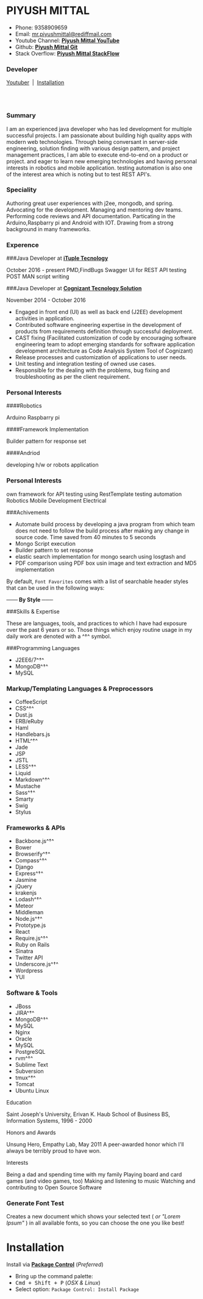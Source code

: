 # PIYUSH MITTAL

* Phone: 9358909659 
* Email: mr.piyushmittal@rediffmail.com
* Youtube Channel:  [**Piyush Mittal YouTube**](https://www.youtube.com/channel/UCfkltrltP4rfIPeBF3t5bpQ#youtuber)
* Github: [**Piyush Mittal Git**](https://github.com/PiyushMittl/profile) 
* Stack Overflow: [**Piyush Mittal StackFlow**](http://stackoverflow.com/users/edit/4793343) 



### Developer

[Youtuber](https://www.youtube.com/channel/UCfkltrltP4rfIPeBF3t5bpQ#youtuber) &nbsp;|&nbsp; [Installation](https://github.com/viisual/ASCII-Decorator#installation) &nbsp;

&nbsp;


```
```
### Summary
I am an experienced java developer who has led development for multiple successful projects. I am passionate about building high quality apps with modern web technologies. Through being conversant in server-side engineering, solution finding with various design pattern, and project management practices, I am able to execute end-to-end on a product or project.
and eager to learn new emerging technologies and having personal interests in robotics and mobile application.
testing automation is also one of the interest area which is noting but to test REST API's.


### Speciality
Authoring great user experiences with j2ee, mongodb, and spring. Advocating for the development. Managing and mentoring dev teams. Performing code reviews and API documentation. Particating in the Arduino,Raspbarry pi and Android with IOT. Drawing from a strong background in many frameworks.

### Experence

###Java Developer at  [**iTuple Tecnology**](http://www.ituple.com/)

 October 2016 - present
 PMD,FindBugs
Swagger UI for REST API testing
POST MAN script writing 





###Java Developer at  [**Cognizant Tecnology Solution**](https://www.cognizant.com/)

November 2014 - October 2016
* Engaged in front end (UI) as well as back end (J2EE) development activities in application.
* Contributed software engineering expertise in the development of products from requirements definition through successful deployment.
* CAST fixing (Facilitated customization of code by encouraging software engineering team to adopt emerging standards for software    application development architecture as Code Analysis System Tool of Cognizant)
* Release processes and customization of applications to user needs.
* Unit testing and integration testing of owned use cases.
* Responsible for the dealing with the problems, bug fixing and troubleshooting as per the client requirement.

### Personal Interests

####Robotics

Arduino
Raspbarry pi 

####Framework Implementation

Builder pattern for response set 


####Andriod

developing h/w or robots application



### Personal Interests
own framework for API testing using RestTemplate
testing automation
Robotics
Mobile Development
Electrical

###Achivements
* Automate build process by developing a java program from which team does not
need to follow the build process after making any change in source code. Time
saved from 40 minutes to 5 seconds
* Mongo Script execution 
* Builder pattern to set response
* elastic search implementation for mongo search using losgtash and 
* PDF comparison using PDF box usin image and text extraction and MD5 implementation


By default, `Font Favorites` comes with a list of searchable header styles that can be used in the following ways:

**─── By Style ───**



###Skills & Expertise

These are languages, tools, and practices to which I have had exposure over the past 6 years or so. Those things which enjoy routine usage in my daily work are denoted with a ^†^ symbol.

###Programming Languages

* J2EE6/7^†^
* MongoDB^†^
* MySQL

### Markup/Templating Languages & Preprocessors

* CoffeeScript
* CSS^†^
* Dust.js
* ERB/eRuby
* Haml
* Handlebars.js
* HTML^†^
* Jade
* JSP
* JSTL
* LESS^†^
* Liquid
* Markdown^†^
* Mustache
* Sass^†^
* Smarty
* Swig
* Stylus

### Frameworks & APIs

* Backbone.js^†^
* Bower
* Browserify^†^
* Compass^†^
* Django
* Express^†^
* Jasmine
* jQuery
* krakenjs
* Lodash^†^
* Meteor
* Middleman
* Node.js^†^
* Prototype.js
* React
* Require.js^†^
* Ruby on Rails
* Sinatra
* Twitter API
* Underscore.js^†^
* Wordpress
* YUI

### Software & Tools

* JBoss
* JIRA^†^
* MongoDB^†^
* MySQL
* Nginx
* Oracle
* MySQL
* PostgreSQL
* rvm^†^
* Sublime Text
* Subversion
* tmux^†^
* Tomcat
* Ubuntu Linux

Education

Saint Joseph's University, Erivan K. Haub School of Business
BS, Information Systems, 1996 - 2000

Honors and Awards

Unsung Hero, Empathy Lab, May 2011
A peer-awarded honor which I'll always be terribly proud to have won.

Interests

Being a dad and spending time with my family
Playing board and card games (and video games, too)
Making and listening to music
Watching and contributing to Open Source Software


### Generate Font Test

Creates a new document which shows your selected text ( *or "Lorem Ipsum"* ) in all available fonts, so you can choose the one you like best!

# Installation

Install via [**Package Control**](https://packagecontrol.io/installation) (*Preferred*)

* Bring up the command palette:
 * <kbd>Cmd + Shift + P</kbd> (*OSX & Linux*)
* Select option: `Package Control: Install Package`





